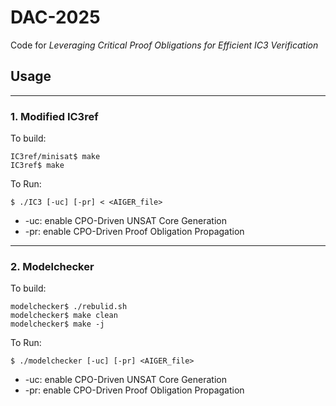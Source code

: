 # DAC-2025

Code for *Leveraging Critical Proof Obligations for Efficient IC3 Verification*

## Usage
---
### 1. Modified IC3ref 

To build:

```
IC3ref/minisat$ make
IC3ref$ make
```

To Run:

```
$ ./IC3 [-uc] [-pr] < <AIGER_file> 
```

- -uc: enable CPO-Driven UNSAT Core Generation
- -pr: enable CPO-Driven Proof Obligation Propagation

---

### 2. Modelchecker


To build:

```
modelchecker$ ./rebulid.sh
modelchecker$ make clean
modelchecker$ make -j
```

To Run:

```
$ ./modelchecker [-uc] [-pr] <AIGER_file> 
```
- -uc: enable CPO-Driven UNSAT Core Generation
- -pr: enable CPO-Driven Proof Obligation Propagation
